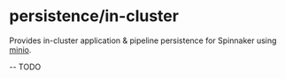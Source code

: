 # persistence/in-cluster

Provides in-cluster application & pipeline persistence for Spinnaker using
[minio].

-- TODO

[minio]: example.com
